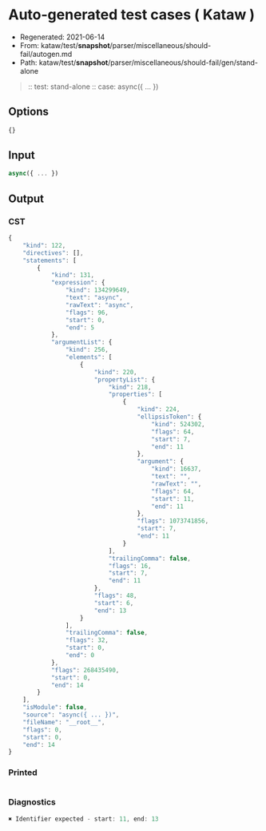 # Auto-generated test cases ( Kataw )
- Regenerated: 2021-06-14
- From: kataw/test/__snapshot__/parser/miscellaneous/should-fail/autogen.md
- Path: kataw/test/__snapshot__/parser/miscellaneous/should-fail/gen/stand-alone
> :: test: stand-alone
> :: case: async({ ... })
## Options

`````js
{}
`````
## Input

`````js
async({ ... })
`````
## Output

### CST

```javascript
{
    "kind": 122,
    "directives": [],
    "statements": [
        {
            "kind": 131,
            "expression": {
                "kind": 134299649,
                "text": "async",
                "rawText": "async",
                "flags": 96,
                "start": 0,
                "end": 5
            },
            "argumentList": {
                "kind": 256,
                "elements": [
                    {
                        "kind": 220,
                        "propertyList": {
                            "kind": 218,
                            "properties": [
                                {
                                    "kind": 224,
                                    "ellipsisToken": {
                                        "kind": 524302,
                                        "flags": 64,
                                        "start": 7,
                                        "end": 11
                                    },
                                    "argument": {
                                        "kind": 16637,
                                        "text": "",
                                        "rawText": "",
                                        "flags": 64,
                                        "start": 11,
                                        "end": 11
                                    },
                                    "flags": 1073741856,
                                    "start": 7,
                                    "end": 11
                                }
                            ],
                            "trailingComma": false,
                            "flags": 16,
                            "start": 7,
                            "end": 11
                        },
                        "flags": 48,
                        "start": 6,
                        "end": 13
                    }
                ],
                "trailingComma": false,
                "flags": 32,
                "start": 0,
                "end": 0
            },
            "flags": 268435490,
            "start": 0,
            "end": 14
        }
    ],
    "isModule": false,
    "source": "async({ ... })",
    "fileName": "__root__",
    "flags": 0,
    "start": 0,
    "end": 14
}
```

### Printed

```javascript

```

### Diagnostics

```javascript
✖ Identifier expected - start: 11, end: 13

```

